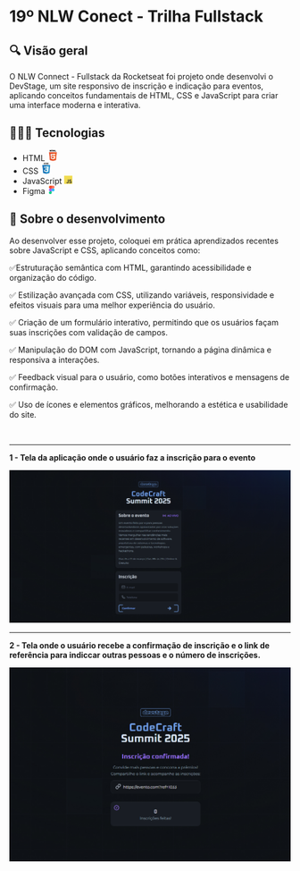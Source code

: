 # 19º NLW Conect - Trilha Fullstack

## 🔍 Visão geral

O NLW Connect - Fullstack da Rocketseat foi projeto onde desenvolvi o DevStage, um site responsivo de inscrição e indicação para eventos, aplicando conceitos fundamentais de HTML, CSS e JavaScript para criar uma interface moderna e interativa.

## 👨🏻‍💻 Tecnologias

- HTML <img src="https://raw.githubusercontent.com/devicons/devicon/master/icons/html5/html5-original-wordmark.svg" alt="html5" width="20" height="20"/>
- CSS <img src="https://raw.githubusercontent.com/devicons/devicon/master/icons/css3/css3-original-wordmark.svg" alt="css3" width="20" height="20"/>
- JavaScript <img src="https://raw.githubusercontent.com/devicons/devicon/master/icons/javascript/javascript-original.svg" alt="javascript" width="15" height="15"/>
- Figma <img src="https://raw.githubusercontent.com/devicons/devicon/master/icons/figma/figma-original.svg" alt="figma" width="15" height="15"/>

## :rocket: Sobre o desenvolvimento

Ao desenvolver esse projeto, coloquei em prática aprendizados recentes sobre JavaScript e CSS, aplicando conceitos como:

✅Estruturação semântica com HTML, garantindo acessibilidade e organização do código.

✅ Estilização avançada com CSS, utilizando variáveis, responsividade e efeitos visuais para uma melhor experiência do usuário.

✅ Criação de um formulário interativo, permitindo que os usuários façam suas inscrições com validação de campos.

✅ Manipulação do DOM com JavaScript, tornando a página dinâmica e responsiva a interações.

✅ Feedback visual para o usuário, como botões interativos e mensagens de confirmação.

✅ Uso de ícones e elementos gráficos, melhorando a estética e usabilidade do site.

<br>

---

**1 - Tela da aplicação onde o usuário faz a inscrição para o evento**

![tela 1](./Assets/preview_1.png)
<br>

---

**2 - Tela onde o usuário recebe a confirmação de inscrição e o link de referência para indiccar outras pessoas e o número de inscrições.**

![tela 2](./Assets/preview_2.png)